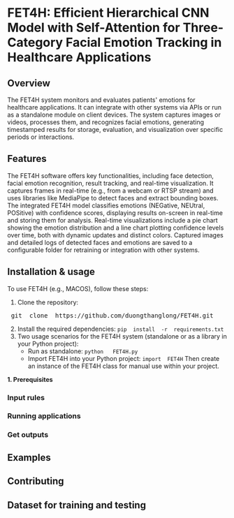 # FET4H: Efficient Hierarchical CNN Model with Self-Attention for Three-Category Facial Emotion Tracking in Healthcare Applications
## Overview
The FET4H system monitors and evaluates patients' emotions for healthcare applications. It can integrate with other systems via APIs or run as a standalone module on client devices. The system captures images or videos, processes them, and recognizes facial emotions, generating timestamped results for storage, evaluation, and visualization over specific periods or interactions.
## Features
The FET4H software offers key functionalities, including face detection, facial emotion recognition, result tracking, and real-time visualization. It captures frames in real-time (e.g., from a webcam or RTSP stream) and uses libraries like MediaPipe to detect faces and extract bounding boxes. The integrated FET4H model classifies emotions (NEGative, NEUtral, POSitive) with confidence scores, displaying results on-screen in real-time and storing them for analysis.
Real-time visualizations include a pie chart showing the emotion distribution and a line chart plotting confidence levels over time, both with dynamic updates and distinct colors. Captured images and detailed logs of detected faces and emotions are saved to a configurable folder for retraining or integration with other systems.
## Installation & usage
To use FET4H (e.g., MACOS), follow these steps:
1. Clone the repository:
<pre> git  clone  https://github.com/duongthanglong/FET4H.git </pre>
2. Install the required dependencies: `pip  install  -r  requirements.txt`
3. Two usage scenarios for the FET4H system (standalone or as a library in your Python project):
    * Run as standalone: `python   FET4H.py`
    * Import FET4H into your Python project: `import  FET4H`
      Then create an instance of the FET4H class for manual use within your project.
    
**1. Prerequisites**
### Input rules
### Running applications
### Get outputs

## Examples

## Contributing

## Dataset for training and testing



